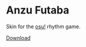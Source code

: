# Anzu Futaba
Skin for the [osu!](https://osu.ppy.sh) rhythm game.

[Download](https://github.com/itsimouto/anzu-osk/releases/download/v1.0/anzu.osk)
